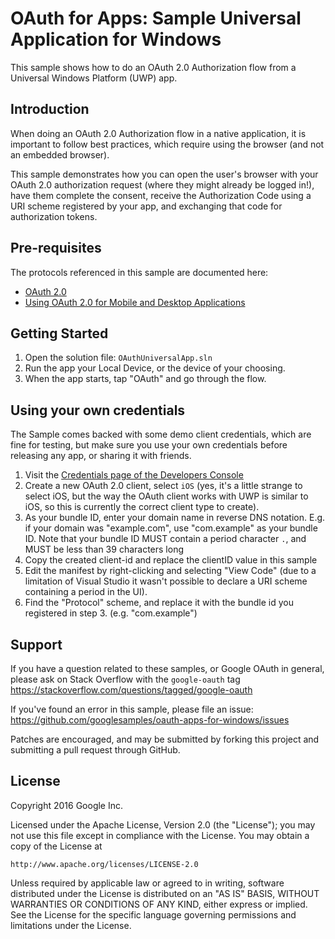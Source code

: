 OAuth for Apps: Sample Universal Application for Windows
============

This sample shows how to do an OAuth 2.0 Authorization flow from a
Universal Windows Platform (UWP) app.

Introduction
------------

When doing an OAuth 2.0 Authorization flow in a native application, it is 
important to follow best practices, which require using the browser (and not 
an embedded browser).

This sample demonstrates how you can open the user's browser with your OAuth 2.0
authorization request (where they might already be logged in!), have them
complete the consent, receive the Authorization Code using a URI scheme
registered by your app, and exchanging that code for authorization tokens.

Pre-requisites
--------------

The protocols referenced in this sample are documented here:

- [OAuth 2.0](https://developers.google.com/identity/protocols/OAuth2)
- [Using OAuth 2.0 for Mobile and Desktop Applications](https://developers.google.com/identity/protocols/OAuth2InstalledApp)

Getting Started
---------------

1. Open the solution file: `OAuthUniversalApp.sln`
2. Run the app your Local Device, or the device of your choosing.
3. When the app starts, tap "OAuth" and go through the flow.


Using your own credentials
--------------------------

The Sample comes backed with some demo client credentials, which are fine for
testing, but make sure you use your own credentials before releasing any app,
or sharing it with friends.

1. Visit the [Credentials page of the Developers Console](https://console.developers.google.com/apis/credentials?project=_)
2. Create a new OAuth 2.0 client, select `iOS` (yes, it's a little strange to
   select iOS, but the way the OAuth client works with UWP is similar to iOS, 
   so this is currently the correct client type to create).
3. As your bundle ID, enter your domain name in reverse DNS notation. E.g.
   if your domain was "example.com", use "com.example" as your bundle ID.
   Note that your bundle ID MUST contain a period character `.`, and MUST be
   less than 39 characters long
4. Copy the created client-id and replace the clientID value in this sample
5. Edit the manifest by right-clicking and selecting "View Code" (due to a
   limitation of Visual Studio it wasn't possible to declare a URI scheme
   containing a period in the UI).
6. Find the "Protocol" scheme, and replace it with the bundle id you registered
   in step 3. (e.g. "com.example")

Support
-------

If you have a question related to these samples, or Google OAuth in general,
please ask on Stack Overflow with the `google-oauth` tag
 https://stackoverflow.com/questions/tagged/google-oauth

If you've found an error in this sample, please file an issue:
https://github.com/googlesamples/oauth-apps-for-windows/issues

Patches are encouraged, and may be submitted by forking this project and
submitting a pull request through GitHub.

License
-------

Copyright 2016 Google Inc.

Licensed under the Apache License, Version 2.0 (the "License");
you may not use this file except in compliance with the License.
You may obtain a copy of the License at

    http://www.apache.org/licenses/LICENSE-2.0

Unless required by applicable law or agreed to in writing, software
distributed under the License is distributed on an "AS IS" BASIS,
WITHOUT WARRANTIES OR CONDITIONS OF ANY KIND, either express or implied.
See the License for the specific language governing permissions and
limitations under the License.
